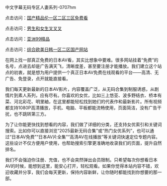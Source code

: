 中文字幕无码专区人妻系列-0707hm


点击访问：<a href="https://bsdf-5f5.pages.dev/">国产精品伦一区二区三区免费看</a>

点击访问：<a href="https://cfad.pages.dev/">男生和女生叉叉叉</a>

点击访问：<a href="https://gfd-5xg.pages.dev/">亚洲99精品</a>

点击访问：<a href="https://fdhf-454.pages.dev/">综合欧美日韩一区二区国产网站</a>


在网上找一部真正免费的日本AV看，其实比想象中要难。很多网站挂着“免费”的名号，点进去却是广告满天飞，清晰度差，甚至要注册才能播放。我们建立这个站点的初衷，就是想为用户提供一个真正日本AV免费在线观看的平台——高清、无广告、免登录，点开就能直接看。

我们每天更新最新的日本AV影片，内容覆盖广泛，从无码合集到制服诱惑，从剧情片到素人系列，应有尽有。你喜欢的女优，比如三上悠亚、波多野结衣、桥本有菜、河北彩花、明里紬，在这里都能轻松找到她们的代表作和最新影片。所有视频都支持1080P高清播放，手机、电脑、平板都能流畅使用，页面简洁，没有广告干扰，也不跳转第三方。

为了让你能更快找到想看的内容，我们做了详细的分类，还支持女优索引和关键词搜索。比如你可以直接浏览“2025最新无码合集”或“热门女优系列”，也可以通过“日本AV免费”“日本AV片全集”“高清AV在线播放”等关键词快速定位专题内容。这些设计不仅方便用户使用，也帮助搜索引擎更准确地收录我们的页面，提升自然排名。

我们不会强迫你注册、充值，也不会突然弹出会员限制。只希望每次你想看日本AV的时候，能想到这里，能安心打开，轻松观看。如果你觉得本站内容不错，欢迎收藏并分享，我们会每天更新，保持内容新鲜，让你随时都能找到你想要的那一部。




<span style="display:none;">[Canonical link]( ）</span>
